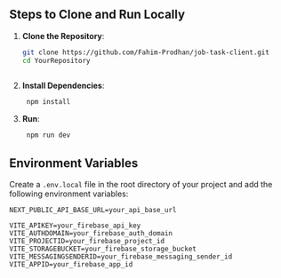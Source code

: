 ## Steps to Clone and Run Locally

1. **Clone the Repository**:
   ```bash
   git clone https://github.com/Fahim-Prodhan/job-task-client.git
   cd YourRepository
  
2. **Install Dependencies**:
   ```bash
    npm install
   
3. **Run**:
   ```bash
    npm run dev
## Environment Variables
Create a `.env.local` file in the root directory of your project and add the following environment variables:

```plaintext
NEXT_PUBLIC_API_BASE_URL=your_api_base_url

VITE_APIKEY=your_firebase_api_key
VITE_AUTHDOMAIN=your_firebase_auth_domain
VITE_PROJECTID=your_firebase_project_id
VITE_STORAGEBUCKET=your_firebase_storage_bucket
VITE_MESSAGINGSENDERID=your_firebase_messaging_sender_id
VITE_APPID=your_firebase_app_id


